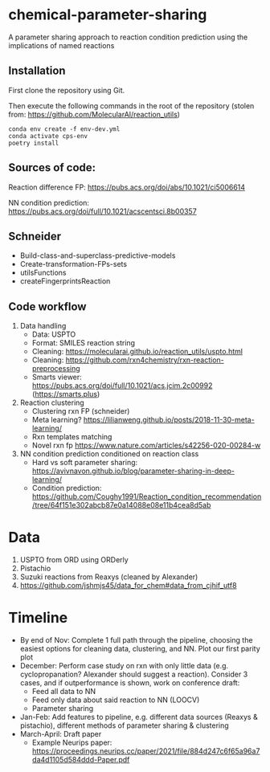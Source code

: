 # chemical-parameter-sharing
A parameter sharing approach to reaction condition prediction using the implications of named reactions

## Installation

First clone the repository using Git.

Then execute the following commands in the root of the repository (stolen from: https://github.com/MolecularAI/reaction_utils)

    conda env create -f env-dev.yml
    conda activate cps-env
    poetry install
    
 ## Sources of code:
 Reaction difference FP: https://pubs.acs.org/doi/abs/10.1021/ci5006614
 
 NN condition prediction: https://pubs.acs.org/doi/full/10.1021/acscentsci.8b00357

## Schneider

- Build-class-and-superclass-predictive-models
- Create-transformation-FPs-sets
- utilsFunctions
- createFingerprintsReaction

## Code workflow

1) Data handling
    - Data: USPTO
    - Format: SMILES reaction string
    - Cleaning: https://molecularai.github.io/reaction_utils/uspto.html
    - Cleaning: https://github.com/rxn4chemistry/rxn-reaction-preprocessing
    - Smarts viewer: https://pubs.acs.org/doi/full/10.1021/acs.jcim.2c00992 (https://smarts.plus)
2) Reaction clustering
    - Clustering rxn FP (schneider)
    - Meta learning? https://lilianweng.github.io/posts/2018-11-30-meta-learning/
    - Rxn templates matching
    - Novel rxn fp https://www.nature.com/articles/s42256-020-00284-w
3) NN condition prediction conditioned on reaction class
    - Hard vs soft parameter sharing: https://avivnavon.github.io/blog/parameter-sharing-in-deep-learning/
    - Condition prediction: https://github.com/Coughy1991/Reaction_condition_recommendation/tree/64f151e302abcb87e0a14088e08e11b4cea8d5ab
    
    
# Data
1) USPTO from ORD using ORDerly
2) Pistachio
3) Suzuki reactions from Reaxys (cleaned by Alexander)
4) https://github.com/jshmjs45/data_for_chem#data_from_cjhif_utf8



# Timeline

- By end of Nov: Complete 1 full path through the pipeline, choosing the easiest options for cleaning data, clustering, and NN. Plot our first parity plot
- December: Perform case study on rxn with only little data (e.g. cyclopropanation? Alexander should suggest a reaction). Consider 3 cases, and if outperformance is shown, work on conference draft:
    - Feed all data to NN
    - Feed only data about said reaction to NN (LOOCV)
    - Parameter sharing
- Jan-Feb: Add features to pipeline, e.g. different data sources (Reaxys & pistachio), different methods of parameter sharing & clustering
- March-April: Draft paper
    - Example Neurips paper: https://proceedings.neurips.cc/paper/2021/file/884d247c6f65a96a7da4d1105d584ddd-Paper.pdf
    
    
    

